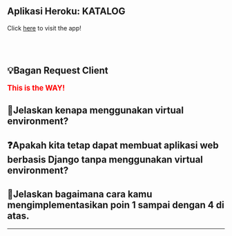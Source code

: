 Aplikasi Heroku: KATALOG
---
Click [here](https://tugas2katalog.herokuapp.com/katalog/) to visit the app!

<br><br>

💡Bagan Request Client
---
<span style="color:red; font-weight:bold; font-size:larger;">This is the WAY!</span>

📝Jelaskan kenapa menggunakan virtual environment?
---

❓Apakah kita tetap dapat membuat aplikasi web berbasis Django tanpa menggunakan virtual environment?
---

📝Jelaskan bagaimana cara kamu mengimplementasikan poin 1 sampai dengan 4 di atas.
---

<hr>
